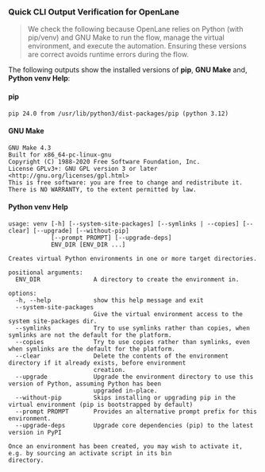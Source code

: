 ### Quick CLI Output Verification for OpenLane

> We check the following because OpenLane relies on Python (with pip/venv) and GNU Make to run the flow, manage the virtual environment, and execute the automation. Ensuring these versions are correct avoids runtime errors during the flow.

The following outputs show the installed versions of **pip**, **GNU Make** and, **Python venv Help**:

#### pip
```text
pip 24.0 from /usr/lib/python3/dist-packages/pip (python 3.12)
```

#### GNU Make
```text
GNU Make 4.3
Built for x86_64-pc-linux-gnu
Copyright (C) 1988-2020 Free Software Foundation, Inc.
License GPLv3+: GNU GPL version 3 or later <http://gnu.org/licenses/gpl.html>
This is free software: you are free to change and redistribute it.
There is NO WARRANTY, to the extent permitted by law.
```

#### Python venv Help
```text
usage: venv [-h] [--system-site-packages] [--symlinks | --copies] [--clear] [--upgrade] [--without-pip]
            [--prompt PROMPT] [--upgrade-deps]
            ENV_DIR [ENV_DIR ...]

Creates virtual Python environments in one or more target directories.

positional arguments:
  ENV_DIR               A directory to create the environment in.

options:
  -h, --help            show this help message and exit
  --system-site-packages
                        Give the virtual environment access to the system site-packages dir.
  --symlinks            Try to use symlinks rather than copies, when symlinks are not the default for the platform.
  --copies              Try to use copies rather than symlinks, even when symlinks are the default for the platform.
  --clear               Delete the contents of the environment directory if it already exists, before environment
                        creation.
  --upgrade             Upgrade the environment directory to use this version of Python, assuming Python has been
                        upgraded in-place.
  --without-pip         Skips installing or upgrading pip in the virtual environment (pip is bootstrapped by default)
  --prompt PROMPT       Provides an alternative prompt prefix for this environment.
  --upgrade-deps        Upgrade core dependencies (pip) to the latest version in PyPI

Once an environment has been created, you may wish to activate it, e.g. by sourcing an activate script in its bin
directory.
